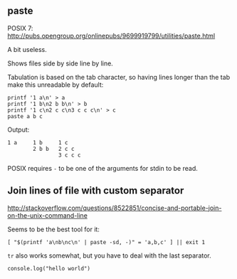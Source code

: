 ## paste

POSIX 7: <http://pubs.opengroup.org/onlinepubs/9699919799/utilities/paste.html>

A bit useless.

Shows files side by side line by line.

Tabulation is based on the tab character, so having lines longer than the tab make this unreadable by default:

    printf '1 a\n' > a
    printf '1 b\n2 b b\n' > b
    printf '1 c\n2 c c\n3 c c c\n' > c
    paste a b c

Output:

    1 a     1 b     1 c
            2 b b   2 c c
                    3 c c c

POSIX requires `-` to be one of the arguments for stdin to be read.

## Join lines of file with custom separator

<http://stackoverflow.com/questions/8522851/concise-and-portable-join-on-the-unix-command-line>

Seems to be the best tool for it:

    [ "$(printf 'a\nb\nc\n' | paste -sd, -)" = 'a,b,c' ] || exit 1

`tr` also works somewhat, but you have to deal with the last separator.

``` {mycode .haskell .numberLines startFrom="100"}
console.log("hello world")
```
